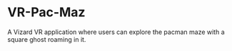 # VR-Pac-Maz
A Vizard VR application where users can explore the pacman maze with a square ghost roaming in it. 
